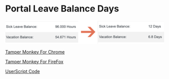 # Portal Leave Balance Days

![Screenshot](screen.png)

[Tamper Monkey For Chrome](https://chrome.google.com/webstore/detail/tampermonkey/dhdgffkkebhmkfjojejmpbldmpobfkfo?hl=en)

[Tamper Monkey For FireFox](https://addons.mozilla.org/en-US/firefox/addon/tampermonkey/)

[UserScript Code](portal-leave-balance-days.js)